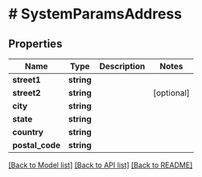 # # SystemParamsAddress

## Properties

Name | Type | Description | Notes
------------ | ------------- | ------------- | -------------
**street1** | **string** |  |
**street2** | **string** |  | [optional]
**city** | **string** |  |
**state** | **string** |  |
**country** | **string** |  |
**postal_code** | **string** |  |

[[Back to Model list]](../../README.md#models) [[Back to API list]](../../README.md#endpoints) [[Back to README]](../../README.md)
